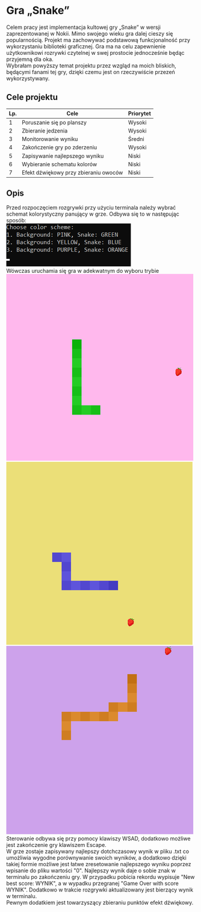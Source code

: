 # Gra „Snake”
Celem pracy jest implementacja kultowej gry „Snake” w wersji zaprezentowanej w Nokii. Mimo swojego wieku gra dalej cieszy się popularnością. Projekt ma zachowywać podstawową funkcjonalność przy wykorzystaniu biblioteki graficznej.
Gra ma na celu zapewnienie użytkownikowi rozrywki czytelnej w swej prostocie jednocześnie będąc przyjemną dla oka.  
Wybrałam powyższy temat projektu przez wzgląd na moich bliskich, będącymi fanami tej gry, dzięki czemu jest on rzeczywiście przezeń wykorzystywany.
## Cele projektu
Lp. | Cele | Priorytet
--- | ---- | -------
1 | Poruszanie się po planszy | Wysoki
2 | Zbieranie jedzenia | Wysoki
3 | Monitorowanie wyniku | Średni
4 | Zakończenie gry po zderzeniu | Wysoki
5 | Zapisywanie najlepszego wyniku | Niski
6 | Wybieranie schematu kolorów | Niski
7 | Efekt dźwiękowy przy zbieraniu owoców | Niski

## Opis
Przed rozpoczęciem rozgrywki przy użyciu terminala należy wybrać schemat kolorystyczny panujący w grze. Odbywa się to w następując sposób:  
![chooseColorScheme menu](screenshots/chooseColorScheme.png)  
Wówczas uruchamia się gra w adekwatnym do wyboru trybie  
![scheme1](screenshots/scheme1.png)
![scheme2](screenshots/scheme2.png)
![scheme3](screenshots/scheme3.png)  
Sterowanie odbywa się przy pomocy klawiszy WSAD, dodatkowo możliwe jest zakończenie gry klawiszem Escape.  
W grze zostaje zapisywany najlepszy dotchczasowy wynik w pliku .txt co umożliwia wygodne porównywanie swoich wyników, a dodatkowo dzięki takiej formie możliwe jest łatwe zresetowanie najlepszego wyniku poprzez wpisanie do pliku wartości "0". Najlepszy wynik daje o sobie znak w terminalu po zakończeniu gry. W przypadku pobicia rekordu wypisuje "New best score: WYNIK", a w wypadku przegranej "Game Over with score WYNIK". Dodatkowo w trakcie rozgrywki aktualizowany jest bierzący wynik w terminalu.  
Pewnym dodatkiem jest towarzyszący zbieraniu punktów efekt dźwiękowy.
